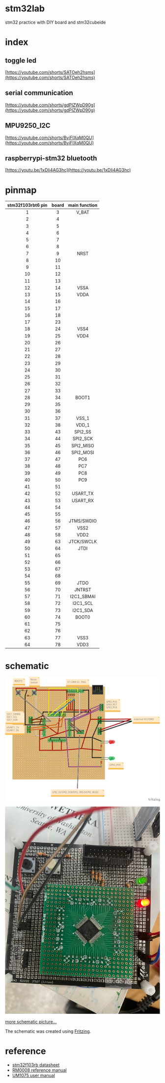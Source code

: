 # stm32lab
stm32 practice with DIY board and stm32cubeide

# index
## toggle led
[https://youtube.com/shorts/SATOeh2hsms](https://youtube.com/shorts/SATOeh2hsms)

## serial communication
[https://youtube.com/shorts/gdPIZWpD90g](https://youtube.com/shorts/gdPIZWpD90g)

## MPU9250_I2C
[https://youtube.com/shorts/ByiFIXqM0QU](https://youtube.com/shorts/ByiFIXqM0QU)

## raspberrypi-stm32 bluetooth
[https://youtu.be/1xDIi4AG3hc](https://youtu.be/1xDIi4AG3hc)

# pinmap
| stm32f103rbt6 pin | board | main function |
|:-----------------:|:-----:|:-------------:|
|         1         |   3   |     V_BAT     |
|         2         |   4   |               |
|         3         |   5   |               |
|         4         |   6   |               |
|         5         |   7   |               |
|         6         |   8   |               |
|         7         |   9   |      NRST     |
|         8         |   10  |               |
|         9         |   11  |               |
|         10        |   12  |               |
|         11        |   13  |               |
|         12        |   14  |      VSSA     |
|         13        |   15  |      VDDA     |
|         14        |   16  |               |
|         15        |   17  |               |
|         16        |   18  |               |
|         17        |   23  |               |
|         18        |   24  |      VSS4     |
|         19        |   25  |      VDD4     |
|         20        |   26  |               |
|         21        |   27  |               |
|         22        |   28  |               |
|         23        |   29  |               |
|         24        |   30  |               |
|         25        |   31  |               |
|         26        |   32  |               |
|         27        |   33  |               |
|         28        |   34  |     BOOT1     |
|         29        |   35  |               |
|         30        |   36  |               |
|         31        |   37  |     VSS_1     |
|         32        |   38  |     VDD_1     |
|         33        |   43  |    SPI2_SS    |
|         34        |   44  |    SPI2_SCK   |
|         35        |   45  |   SPI2_MISO   |
|         36        |   46  |   SPI2_MOSI   |
|         37        |   47  |      PC6      |
|         38        |   48  |      PC7      |
|         39        |   49  |      PC8      |
|         40        |   50  |      PC9      |
|         41        |   51  |               |
|         42        |   52  |    USART_TX   |
|         43        |   53  |    USART_RX   |
|         44        |   54  |               |
|         45        |   55  |               |
|         46        |   56  |   JTMS/SWDIO  |
|         47        |   57  |      VSS2     |
|         48        |   58  |      VDD2     |
|         49        |   63  |   JTCK/SWCLK  |
|         50        |   64  |      JTDI     |
|         51        |   65  |               |
|         52        |   66  |               |
|         53        |   67  |               |
|         54        |   68  |               |
|         55        |   69  |      JTDO     |
|         56        |   70  |     JNTRST    |
|         57        |   71  |   I2C1_SBMAI  |
|         58        |   72  |    I2C1_SCL   |
|         59        |   73  |    I2C1_SDA   |
|         60        |   74  |     BOOT0     |
|         61        |   75  |               |
|         62        |   76  |               |
|         63        |   77  |      VSS3     |
|         64        |   78  |      VDD3     |

# schematic
![schematic](schematic/stm32f103rbt6_board_schematic_bb.png)

![board picture](schematic/boardpicture1.jpg)

[more schematic picture...](https://github.com/minchoCoin/stm32lab/tree/main/schematic)

The schematic was created using [Fritzing](https://fritzing.org/).

# reference
- [stm32f103rb datasheet](https://www.st.com/resource/en/datasheet/stm32f103rb.pdf)
- [RM0008 reference manual](https://www.keil.com/dd/docs/datashts/st/stm32f10xxx.pdf)
- [UM1075 user manual](https://www.st.com/resource/en/user_manual/dm00026748-st-link-v2-in-circuit-debugger-programmer-for-stm8-and-stm32-stmicroelectronics.pdf)